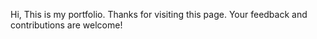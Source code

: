 Hi, This is my portfolio. Thanks for visiting this page. Your feedback and contributions are welcome!

